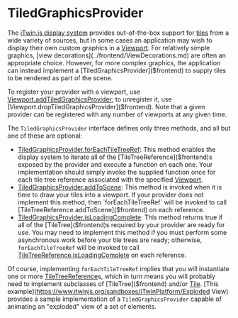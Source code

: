 # TiledGraphicsProvider

The [iTwin.js display system](./index.md) provides out-of-the-box support for [tiles](./Tiles.md) from a wide variety of sources, but in some cases an application may wish to display their own custom graphics in a [Viewport]($frontend). For relatively simple graphics, [view decorations](../frontend/ViewDecorations.md) are often an appropriate choice. However, for more complex graphics, the application can instead implement a [TiledGraphicsProvider]($frontend) to supply tiles to be rendered as part of the scene.

To register your provider with a viewport, use [Viewport.addTiledGraphicsProvider]($frontend); to unregister it, use [Viewport.dropTiledGraphicsProvider]($frontend). Note that a given provider can be registered with any number of viewports at any given time.

The `TiledGraphicsProvider` interface defines only three methods, and all but one of these are optional:

- [TiledGraphicsProvider.forEachTileTreeRef]($frontend): This method enables the display system to iterate all of the [TileTreeReference]($frontend)s exposed by the provider and execute a function on each one. Your implementation should simply invoke the supplied function once for each tile tree reference associated with the specified [Viewport]($frontend).
- [TiledGraphicsProvider.addToScene]($frontend): This method is invoked when it is time to draw your tiles into a viewport. If your provider does not implement this method, then `forEachTileTreeRef` will be invoked to call [TileTreeReference.addToScene]($frontend) on each reference.
- [TiledGraphicsProvider.isLoadingComplete]($frontend): This method returns true if all of the [TileTree]($frontend)s required by your provider are ready for use. You may need to implement this method if you must perform some asynchronous work before your tile trees are ready; otherwise, `forEachTileTreeRef` will be invoked to call [TileTreeReference.isLoadingComplete]($frontend) on each reference.

Of course, implementing `forEachTileTreeRef` implies that you will instantiate one or more [TileTreeReference]($frontend)s, which in turn means you will probably need to implement subclasses of [TileTree]($frontend) and/or [Tile]($frontend). [This example](https://www.itwinjs.org/sandboxes/iTwinPlatform/Exploded View) provides a sample implementation of a `TiledGraphicsProvider` capable of animating an "exploded" view of a set of elements.
